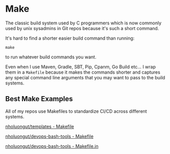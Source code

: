 # Make

The classic build system used by C programmers which is now commonly used by unix sysadmins in Git repos because it's such a short command.

It's hard to find a shorter easier build command than running:

```shell
make
```

to run whatever build commands you want.

Even when I use Maven, Gradle, SBT, Pip, Cpanm, Go Build etc... I wrap them in a `Makefile` because it makes the
commands shorter and captures any special command line arguments that you may want to pass to the build systems.

## Best Make Examples

All of my repos use Makefiles to standardize CI/CD across different systems.

[nholuongut/templates - Makefile](https://github.com/nholuongut/templates/blob/master/Makefile)

[nholuongut/devops-bash-tools - Makefile](https://github.com/nholuongut/devops-bash-tools/blob/master/Makefile)

[nholuongut/devops-bash-tools - Makefile.in](https://github.com/nholuongut/devops-bash-tools/blob/master/Makefile.in)
